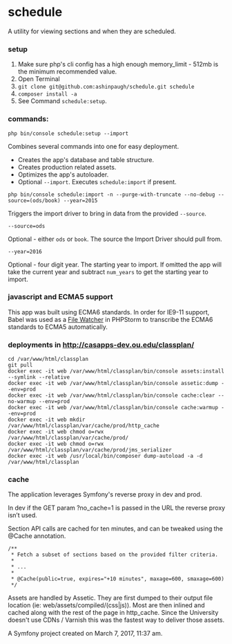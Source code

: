 schedule
========

A utility for viewing sections and when they are scheduled.

### setup

1. Make sure php's cli config has a high enough memory_limit - 512mb is the minimum recommended value.
2. Open Terminal
3. `git clone git@github.com:ashinpaugh/schedule.git schedule`
4. `composer install -a`
5. See Command `schedule:setup`.

### commands:
    php bin/console schedule:setup --import

Combines several commands into one for easy deployment.

- Creates the app's database and table structure.
- Creates production related assets.
- Optimizes the app's autoloader.
- Optional `--import`. Executes `schedule:import` if present.

````
php bin/console schedule:import -n --purge-with-truncate --no-debug --source=(ods/book) --year=2015
````

Triggers the import driver to bring in data from the provided `--source`.

`--source=ods`

Optional - either `ods` or `book`. The source the Import Driver should pull from.

`--year=2016`

Optional - four digit year. The starting year to import. If omitted the app will
take the current year and subtract `num_years` to get the starting year to import.


### javascript and ECMA5 support

This app was built using ECMA6 standards. In order for IE9-11 support, Babel was used
as a [File Watcher][1] in PHPStorm to transcribe the ECMA6 standards to ECMA5 automatically.


### deployments in http://casapps-dev.ou.edu/classplan/

````
cd /var/www/html/classplan
git pull
docker exec -it web /var/www/html/classplan/bin/console assets:install --symlink --relative
docker exec -it web /var/www/html/classplan/bin/console assetic:dump --env=prod
docker exec -it web /var/www/html/classplan/bin/console cache:clear --no-warmup --env=prod
docker exec -it web /var/www/html/classplan/bin/console cache:warmup --env=prod
docker exec -it web mkdir /var/www/html/classplan/var/cache/prod/http_cache
docker exec -it web chmod o=rwx /var/www/html/classplan/var/cache/prod/
docker exec -it web chmod o=rwx /var/www/html/classplan/var/cache/prod/jms_serializer
docker exec -it web /usr/local/bin/composer dump-autoload -a -d /var/www/html/classplan
````


### cache
The application leverages Symfony's reverse proxy in dev and prod.

In dev if the GET param ?no_cache=1 is passed in the URL the reverse proxy isn’t used.  

Section API calls are cached for ten minutes, and can be tweaked using the @Cache annotation.

    /**
     * Fetch a subset of sections based on the provided filter criteria.
     * 
     * ...
     *
     * @Cache(public=true, expires="+10 minutes", maxage=600, smaxage=600)
     */

Assets are handled by Assetic. They are first dumped to their output file location (ie: web/assets/compiled/(css|js)).
Most are then inlined and cached along with the rest of the page in http_cache.
Since the University doesn't use CDNs / Varnish this was the fastest way to deliver those assets.


A Symfony project created on March 7, 2017, 11:37 am.

[1]: https://blog.jetbrains.com/webstorm/2015/05/ecmascript-6-in-webstorm-transpiling/